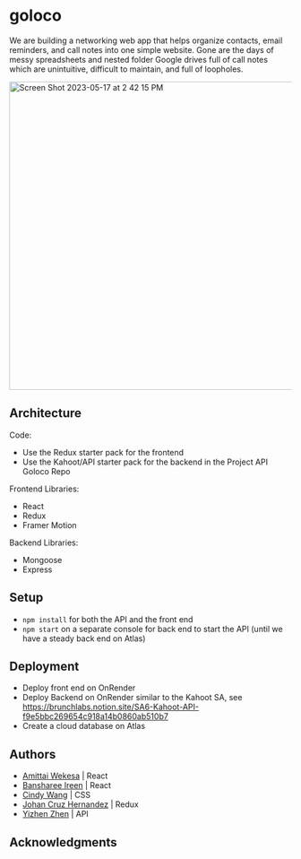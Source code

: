 # goloco

We are building a networking web app that helps organize contacts, email reminders, and call notes into one simple website. Gone are the days of messy spreadsheets and nested folder Google drives full of call notes which are unintuitive, difficult to maintain, and full of loopholes.

<img width="550" alt="Screen Shot 2023-05-17 at 2 42 15 PM" src="https://github.com/dartmouth-cs52-23s/project-goloco/assets/91350296/51d98427-1c8f-470a-89fb-33be274fbdc6">

## Architecture

Code:
- Use the Redux starter pack for the frontend
- Use the Kahoot/API starter pack for the backend in the Project API Goloco Repo

Frontend Libraries:
- React
- Redux
- Framer Motion

Backend Libraries:
- Mongoose
- Express

## Setup

- `npm install` for both the API and the front end
- `npm start` on a separate console for back end to start the API (until we have a steady back end on Atlas)

## Deployment

- Deploy front end on OnRender
- Deploy Backend on OnRender similar to the Kahoot SA, see https://brunchlabs.notion.site/SA6-Kahoot-API-f9e5bbc269654c918a14b0860ab510b7
- Create a cloud database on Atlas

## Authors

- [Amittai Wekesa](@siavava) | React
- [Bansharee Ireen](@banshee56) | React
- [Cindy Wang](@cindylwang) | CSS
- [Johan Cruz Hernandez](@CrypticMatter) | Redux
- [Yizhen Zhen](@zhenyiplusone) |  API

## Acknowledgments

